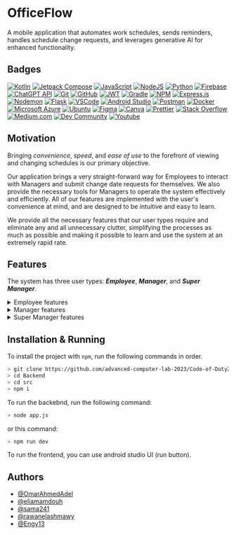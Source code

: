 # OfficeFlow

A mobile application that automates work schedules, sends reminders, handles schedule change requests, and leverages generative AI for enhanced functionality.

## Badges

[![Kotlin](https://img.shields.io/badge/kotlin-%237F52FF.svg?style=for-the-badge&logo=kotlin&logoColor=white)](https://kotlinlang.org/)
[![Jetpack Compose](https://img.shields.io/badge/Jetpack_Compose-%4285F4.svg?style=for-the-badge&logo=JetpackCompose&logoColor=white)](https://www.jetpackcompose.net/)
[![JavaScript](https://img.shields.io/badge/JavaScript-yellow?style=for-the-badge&logo=JavaScript&logoColor=white)](https://www.javascript.com/)
[![NodeJS](https://img.shields.io/badge/node.js-6DA55F?style=for-the-badge&logo=node.js&logoColor=white)](https://nodejs.org/en/)
[![Python](https://img.shields.io/badge/python-3670A0?style=for-the-badge&logo=python&logoColor=white)](https://www.python.com/)
[![Firebase](https://img.shields.io/badge/firebase-a08021?style=for-the-badge&logo=firebase&logoColor=white)](https://prettier.io)
[![ChatGPT API](https://img.shields.io/badge/chatGPT_API-74aa9c?style=for-the-badge&logo=openai&logoColor=white)](https://chatgpt.com)
[![Git](https://img.shields.io/badge/git-%23F05033.svg?style=for-the-badge&logo=git&logoColor=white)](https://git-scm.com)
[![GitHub](https://img.shields.io/badge/github-%23121011.svg?style=for-the-badge&logo=github&logoColor=white)](https://github.com)
[![JWT](https://img.shields.io/badge/JWT-black?style=for-the-badge&logo=JSON%20web%20tokens)](https://jwt.io)
[![Gradle](https://img.shields.io/badge/Gradle-02303A.svg?style=for-the-badge&logo=Gradle&logoColor=white)](https://prettier.io)
[![NPM](https://img.shields.io/badge/NPM-%23CB3837.svg?style=for-the-badge&logo=npm&logoColor=white)](https://prettier.io)
[![Express.js](https://img.shields.io/badge/express.js-%23404d59.svg?style=for-the-badge&logo=express&logoColor=%2361DAFB)](https://prettier.io)
[![Nodemon](https://img.shields.io/badge/NODEMON-%23323330.svg?style=for-the-badge&logo=nodemon&logoColor=%BBDEAD)](https://prettier.io)
[![Flask](https://img.shields.io/badge/flask-%23000.svg?style=for-the-badge&logo=flask&logoColor=white)](https://prettier.io)
[![VSCode](https://custom-icon-badges.demolab.com/badge/-VSCode-blue?style=for-the-badge&logo=vscode-alt&logoColor=white)](https://code.visualstudio.com/)
[![Android Studio](https://img.shields.io/badge/android%20studio-346ac1?style=for-the-badge&logo=android%20studio&logoColor=white)](https://prettier.io)
[![Postman](https://img.shields.io/badge/Postman-FF6C37?style=for-the-badge&logo=postman&logoColor=white)](https://prettier.io)
[![Docker](https://img.shields.io/badge/docker-%230db7ed.svg?style=for-the-badge&logo=docker&logoColor=white)](https://prettier.io)
[![Microsoft Azure](https://custom-icon-badges.demolab.com/badge/-Microsoft_Azure-0080ff?style=for-the-badge&logo=azure-2&logoColor=white)](https://code.visualstudio.com/)
[![Ubuntu](https://img.shields.io/badge/Ubuntu-E95420?style=for-the-badge&logo=ubuntu&logoColor=white)](https://prettier.io)
[![Figma](https://img.shields.io/badge/figma-%23F24E1E.svg?style=for-the-badge&logo=figma&logoColor=white)](https://www.figma.com/)
[![Canva](https://img.shields.io/badge/Canva-%2300C4CC.svg?style=for-the-badge&logo=Canva&logoColor=white)](https://www.canva.com/)
[![Prettier](https://img.shields.io/badge/prettier-1A2C34?style=for-the-badge&logo=prettier&logoColor=F7BA3E)](https://prettier.io)
[![Stack Overflow](https://img.shields.io/badge/-Stack_Overflow-FE7A16?style=for-the-badge&logo=stack-overflow&logoColor=white)](https://www.stackoverflow.com)
[![Medium.com](https://img.shields.io/badge/Medium.com-12100E?style=for-the-badge&logo=medium&logoColor=white)](https://medium.com/)
[![Dev Community](https://img.shields.io/badge/Dev_Community-0A0A0A?style=for-the-badge&logo=dev.to&logoColor=white)](https://dev.to/)
[![Youtube](https://img.shields.io/badge/YouTube-FF0000?style=for-the-badge&logo=youtube&logoColor=white)](https://www.youtube.com)

## Motivation

Bringing _convenience_, _speed_, and _ease of use_ to the forefront of viewing and changing schedules is our primary objective.

Our application brings a very straight-forward way for Employees to interact with Managers and submit change date requests for themselves. We also provide the necessary tools for Managers to operate the system effectively and efficiently. All of our features are implemented with the user's convenience at mind, and are designed to be intuitive and easy to learn.

We provide all the necessary features that our user types require and eliminate any and all unnecessary clutter, simplifying the processes as much as possible and making it possible to learn and use the system at an extremely rapid rate.

## Features

The system has three user types: **_Employee_**, **_Manager_**, and **_Super Manager_**.

<details>

 <summary> Employee features </summary>

- **Schedule Management:**
  - View personal work schedule with details of days in the office and work-from-home days.
  - Submit/Cancel schedule change requests between a day in office and a day in home.
  - Receive notifications about the status of schedule change requests.

- **NLP Chatbot Interaction:**
  - Use the chatbot to handle schedule change requests in natural language.
  - Get automated responses to common scheduling questions.

- **Notification Management:**
  - Receive personalized notifications when schedule change requests are accepted or rejected.

</details>

<details>

 <summary> Manager features </summary>

- **Personal Schedule Management:**
  - View personal work schedule with details of days in the office and work-from-home days.
  - Submit/Cancel schedule change requests between a day in office and a day in home.
  - Receive notifications about the status of schedule change requests.

- **Team Schedule Management:**
  - View and manage the schedules of team members.
  - Adjust team members' schedules as needed.

- **Request Management:**
  - Approve or reject schedule change requests from employees within the team.
  - Submit personal schedule change requests that can be approved or rejected by the Super Manager.

- **NLP Chatbot Interaction:**
  - Use the chatbot to handle personal chedule change requests.
  - Get automated responses to common scheduling questions.

- **Notification Management:**
  - Receive personalized notifications when schedule change requests are accepted or rejected.

- **Dashboard:**
  - Access a dashboard to view team schedules and manage requests efficiently.

</details>

<details>

 <summary> Super Manager features </summary>

- **Personal Schedule Management:**
  - View personal work schedule with details of days in the office and work-from-home days.
  - Submit/Cancel schedule change requests between a day in office and a day in home.
  - Receive notifications about the status of schedule change requests.

- **Global Schedule Management:**
  - View and manage schedules for all employees and managers in the company.
  - Adjust company-wide work-from-home and office-day patterns.

- **Request Management:**
  - Approve or reject schedule change requests from both employees and managers.
  - Submit personal schedule change requests.

- **NLP Chatbot Interaction:**
  - Use the chatbot to handle personal schedule change requests.
  - Get automated responses to common scheduling questions.

- **Sentiment Analysis and Feedback:**
  - Analyze feedback to improve scheduling processes.
  - Access analytics on the number of accepted, rejected, and pending requests, as well as the current office occupancy.

- **Dashboard:**
  - Access a comprehensive dashboard to manage schedules and requests across the entire organization.
  - View detailed analytics and reports.

</details>

## Installation & Running

To install the project with `npm`, run the following commands in order.

```bash
> git clone https://github.com/advanced-computer-lab-2023/Code-of-Duty2-Clinic.git
> cd Backend
> cd src
> npm i
```
To run the backebnd, run the following command:

```bash
> node app.js
```

or this command:

```bash
> npm run dev
```
To run the frontend, you can use android studio UI (run button).

## Authors

- [@OmarAhmedAdel](https://github.com/OmarAhmedAdel)
- [@eliamamdouh](https://github.com/eliamamdouh)
- [@sama241](https://github.com/sama241)
- [@rawanelashmawy](https://github.com/rawanelashmawy)
- [@Engy13](https://github.com/Engy13)
